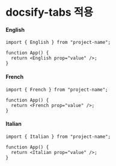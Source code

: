 # docsify-tabs 적용

<!-- tabs:start -->

#### **English**

```tyescript
import { English } from "project-name";

function App() {
  return <English prop="value" />;
}
```

#### **French**

```tyescript
import { French } from "project-name";

function App() {
  return <French prop="value" />;
}
```

#### **Italian**

```tyescript
import { Italian } from "project-name";

function App() {
  return <Italian prop="value" />;
}
```

<!-- tabs:end -->
